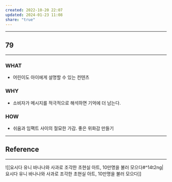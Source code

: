 ```yaml
---
created: 2022-10-20 22:07
updated: 2024-01-23 11:08
share: "true"
---
```


---
## 79
---
### WHAT
- 어린이도 아이에게 설명할 수 있는 컨텐츠
### WHY
- 소비자가 메시지를 적극적으로 해석하면 기억에 더 남는다.
### HOW
- 쉬움과 임팩트 사이의 절묘한 가감. 좋은 위화감 만들기
---


## Reference
---
![[요시다 유니  바나나와 사과로 조각한 초현실 아트, 10만명을 불러 모으다#^14t2ng|요시다 유니  바나나와 사과로 조각한 초현실 아트, 10만명을 불러 모으다]]
